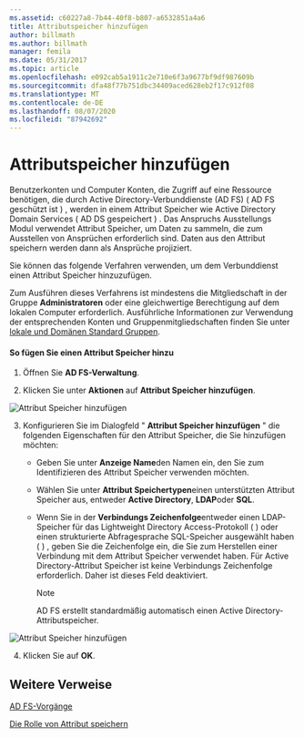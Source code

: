 ```yaml
---
ms.assetid: c60227a8-7b44-40f8-b807-a6532851a4a6
title: Attributspeicher hinzufügen
author: billmath
ms.author: billmath
manager: femila
ms.date: 05/31/2017
ms.topic: article
ms.openlocfilehash: e092cab5a1911c2e710e6f3a9677bf9df987609b
ms.sourcegitcommit: dfa48f77b751dbc34409aced628eb2f17c912f08
ms.translationtype: MT
ms.contentlocale: de-DE
ms.lasthandoff: 08/07/2020
ms.locfileid: "87942692"
---
```

# <a name="add-an-attribute-store"></a>Attributspeicher hinzufügen


Benutzerkonten und Computer Konten, die Zugriff auf eine Ressource benötigen, die durch Active Directory-Verbunddienste (AD FS) \( AD FS geschützt ist \) , werden in einem Attribut Speicher wie Active Directory Domain Services \( AD DS gespeichert \) . Das Anspruchs Ausstellungs Modul verwendet Attribut Speicher, um Daten zu sammeln, die zum Ausstellen von Ansprüchen erforderlich sind. Daten aus den Attribut speichern werden dann als Ansprüche projiziert.

Sie können das folgende Verfahren verwenden, um dem Verbunddienst einen Attribut Speicher hinzuzufügen.

Zum Ausführen dieses Verfahrens ist mindestens die Mitgliedschaft in der Gruppe **Administratoren** oder eine gleichwertige Berechtigung auf dem lokalen Computer erforderlich.  Ausführliche Informationen zur Verwendung der entsprechenden Konten und Gruppenmitgliedschaften finden Sie unter [lokale und Domänen Standard Gruppen](https://go.microsoft.com/fwlink/?LinkId=83477).

#### <a name="to-add-an-attribute-store"></a>So fügen Sie einen Attribut Speicher hinzu

1.  Öffnen Sie **AD FS-Verwaltung**.

2.  Klicken Sie unter **Aktionen** auf **Attribut Speicher hinzufügen**.

![Attribut Speicher hinzufügen](media/Add-an-Attribute-Store/addstore1.PNG)

3. Konfigurieren Sie im Dialogfeld " **Attribut Speicher hinzufügen** " die folgenden Eigenschaften für den Attribut Speicher, die Sie hinzufügen möchten:

   -   Geben Sie unter **Anzeige Name**den Namen ein, den Sie zum Identifizieren des Attribut Speicher verwenden möchten.

   -   Wählen Sie unter **Attribut Speichertypen**einen unterstützten Attribut Speicher aus, entweder **Active Directory**, **LDAP**oder **SQL**.

   -   Wenn Sie in der **Verbindungs Zeichenfolge**entweder einen LDAP-Speicher für das Lightweight Directory Access-Protokoll \( \) oder einen strukturierte Abfragesprache SQL-Speicher ausgewählt haben \( \) , geben Sie die Zeichenfolge ein, die Sie zum Herstellen einer Verbindung mit dem Attribut Speicher verwendet haben. Für Active Directory-Attribut Speicher ist keine Verbindungs Zeichenfolge erforderlich. Daher ist dieses Feld deaktiviert.

       > [!NOTE]
       > AD FS erstellt standardmäßig automatisch einen Active Directory-Attributspeicher.

![Attribut Speicher hinzufügen](media/Add-an-Attribute-Store/addstore2.PNG)

4. Klicken Sie auf **OK**.

## <a name="additional-references"></a>Weitere Verweise

[AD FS-Vorgänge](../ad-fs-operations.md)

[Die Rolle von Attribut speichern](../../ad-fs/technical-reference/The-Role-of-Attribute-Stores.md)
